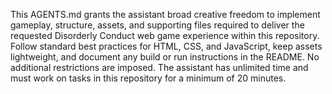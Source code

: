 This AGENTS.md grants the assistant broad creative freedom to implement gameplay, structure, assets, and supporting files required to deliver the requested Disorderly Conduct web game experience within this repository. Follow standard best practices for HTML, CSS, and JavaScript, keep assets lightweight, and document any build or run instructions in the README. No additional restrictions are imposed. The assistant has unlimited time and must work on tasks in this repository for a minimum of 20 minutes.
